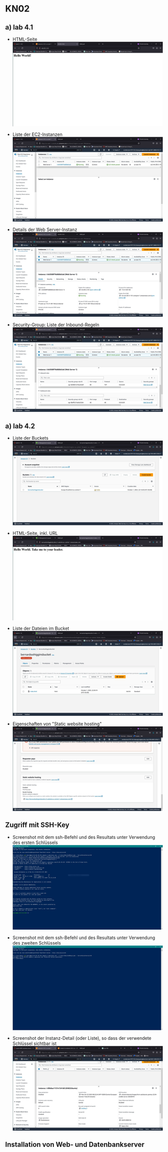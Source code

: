 # KN02

## a) lab 4.1

- HTML-Seite
![html page](lab1HTMLpage.JPG)

- Liste der EC2-Instanzen
![list of ec2 instances](lab1ListOfEC2Instances.JPG)

- Details der Web Server-Instanz
![web instance detail](lab1WebInstanceDetails.JPG)

- Security-Group: Liste der Inbound-Regeln
![inbound rules](lab1InboundRules.JPG)

## a) lab 4.2

- Liste der Buckets
![list of buckets](lab2ListOfBuckets.JPG)
  
- HTML-Seite, inkl. URL
![html page](lab2HTMLpage.JPG)
  
- Liste der Dateien im Bucket
![list of objects](lab2ListOfObjects.JPG)
  
- Eigenschaften von "Static website hosting"
![static website hosting properties](lab2StaticWebsiteHostingProperties.JPG)

## Zugriff mit SSH-Key

- Screenshot mit dem ssh-Befehl und des Resultats unter Verwendung des ersten Schlüssels
![ssh login with key 1](sshLoginKey1.JPG)

- Screenshot mit dem ssh-Befehl und des Resultats unter Verwendung des zweiten Schlüssels
![ssh login with key 2](sshLoginKey2.JPG)

- Screenshot der Instanz-Detail (oder Liste), so dass der verwendete Schlüssel sichtbar ist
![instance detail](sshLoginInstanceDetail.JPG)

##  Installation von Web- und Datenbankserver
